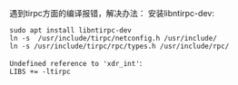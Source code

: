 遇到tirpc方面的编译报错，解决办法：
安装libntirpc-dev:  
```
sudo apt install libntirpc-dev
ln -s  /usr/include/tirpc/netconfig.h /usr/include/
ln -s /usr/include/tirpc/rpc/types.h /usr/include/rpc/  
```

`Undefined reference to 'xdr_int'`:  
  `LIBS += -ltirpc`
